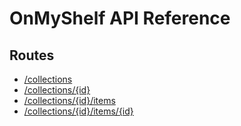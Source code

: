 # OnMyShelf API Reference

## Routes
- [/collections](route-collections.md)
- [/collections/{id}](route-collection-id.md)
- [/collections/{id}/items](route-collection-items.md)
- [/collections/{id}/items/{id}](route-item-id.md)
